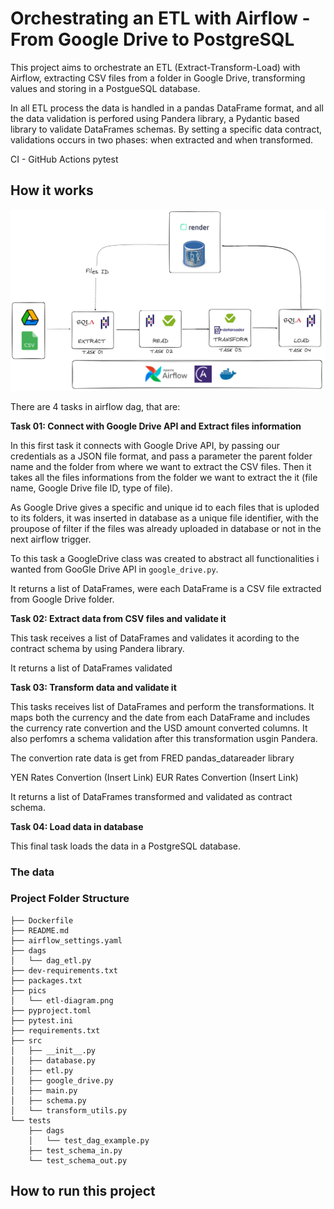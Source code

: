 # Orchestrating an ETL with Airflow - From Google Drive to PostgreSQL

This project aims to orchestrate an ETL (Extract-Transform-Load) with Airflow, extracting CSV files from a folder in Google Drive, transforming values and storing in a PostgueSQL database.

In all ETL process the data is handled in a pandas DataFrame format, and all the data validation is perfored using Pandera library, a Pydantic based library to validate DataFrames schemas. By setting a specific data contract, validations occurs in two phases: when extracted and when transformed.

CI - GitHub Actions
pytest

## How it works

![](pics/etl-diagram.png)

There are 4 tasks in airflow dag, that are:

**Task 01: Connect with Google Drive API and Extract files information**

In this first task it connects with Google Drive API, by passing our credentials as a JSON file format, and pass a parameter the parent folder name and the folder from where we want to extract the CSV files. Then it takes all the files informations from the folder we want to extract the it (file name, Google Drive file ID, type of file).

As Google Drive gives a specific and unique id to each files that is uploded to its folders, it was inserted in database as a unique file identifier, with the proupose of filter if the files was already uploaded in database or not in the next airflow trigger.

To this task a GoogleDrive class was created to abstract all functionalities i wanted from GooGle Drive API in `google_drive.py`.

It returns a list of DataFrames, were each DataFrame is a CSV file extracted from Google Drive folder.

**Task 02: Extract data from CSV files and validate it**

This task receives a list of DataFrames and validates it acording to the contract schema by using Pandera library.

It returns a list of DataFrames validated

**Task 03: Transform data and validate it**

This tasks receives list of DataFrames and perform the transformations. It maps both the currency and the date from each DataFrame and includes the currency rate convertion and the USD amount converted columns. It also perfomrs a schema validation after this transformation usgin Pandera.

The convertion rate data is get from FRED pandas_datareader library

YEN Rates Convertion (Insert Link)
EUR Rates Convertion (Insert Link)

It returns a list of DataFrames transformed and validated as contract schema.


**Task 04: Load data in database**

This final task loads the data in a PostgreSQL database. 


### The data

### Project Folder Structure

```
├── Dockerfile
├── README.md
├── airflow_settings.yaml
├── dags
│   └── dag_etl.py
├── dev-requirements.txt
├── packages.txt
├── pics
│   └── etl-diagram.png
├── pyproject.toml
├── pytest.ini
├── requirements.txt
├── src
│   ├── __init__.py
│   ├── database.py
│   ├── etl.py
│   ├── google_drive.py
│   ├── main.py
│   ├── schema.py
│   └── transform_utils.py
└── tests
    ├── dags
    │   └── test_dag_example.py
    ├── test_schema_in.py
    └── test_schema_out.py
```


## How to run this project

